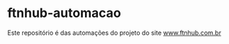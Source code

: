# ftnhub-automacao
Este repositório é das automações do projeto do site [www.ftnhub.com.br
](https://ftnhub.com.br/)
